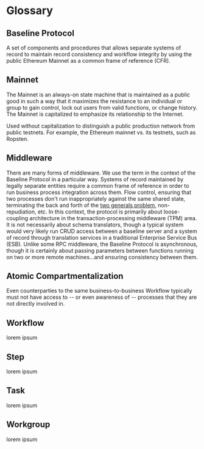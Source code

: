 # Glossary

## Baseline Protocol

A set of components and procedures that allows separate systems of record to maintain record consistency and workflow integrity by using the public Ethereum Mainnet as a common frame of reference \(CFR\). 

## **Mainnet**

The Mainnet is an always-on state machine that is maintained as a public good in such a way that it maximizes the resistance to an individual or group to gain control, lock out users from valid functions, or change history. The Mainnet is capitalized to emphasize its relationship to the Internet.   
  
Used without capitalization to distinguish a public production network from public testnets. For example, the Ethereum mainnet vs. its testnets, such as Ropsten.  

## Middleware

There are many forms of middleware. We use the term in the context of the Baseline Protocol in a particular way. Systems of record maintained by legally separate entities require a common frame of reference in order to run business process integration across them. Flow control, ensuring that two processes don't run inappropriately against the same shared state, terminating the back and forth of the [two generals problem](https://en.wikipedia.org/wiki/Two_Generals%27_Problem), non-repudiation, etc. In this context, the protocol is primarily about loose-coupling architecture in the transaction-processing middleware \(TPM\) area. It is not necessarily about schema translators, though a typical system would very likely run CRUD access between a baseline server and a system of record through translation services in a traditional Enterprise Service Bus \(ESB\). Unlike some RPC middleware, the Baseline Protocol is asynchronous, though it is certainly about passing parameters between functions running on two or more remote machines...and ensuring consistency between them.

## Atomic Compartmentalization

Even counterparties to the same business-to-business Workflow typically must not have access to -- or even awareness of -- processes that they are not directly involved in.  

## Workflow

lorem ipsum

## Step

lorem ipsum

## Task

lorem ipsum

## Workgroup

lorem ipsum



